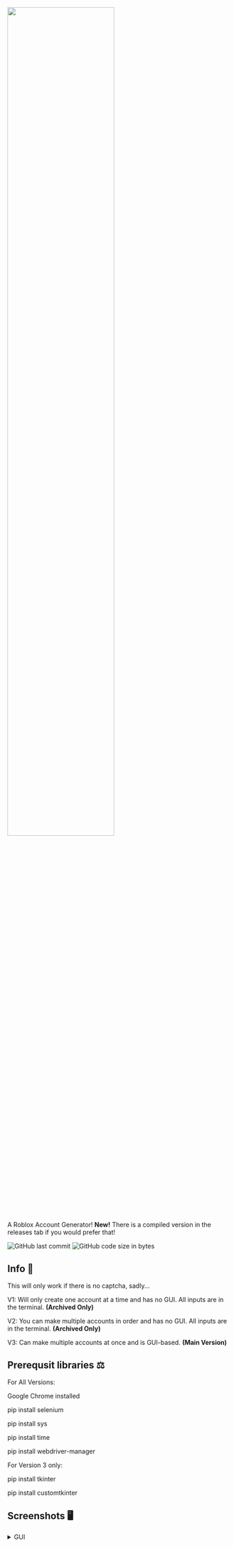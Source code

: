 <p align="left">
    <img src="https://i.imgur.com/bavlgvz.png?raw=true" style="width: 69%">
</p>

## 

A Roblox Account Generator!
**New!** There is a compiled version in the releases tab if you would prefer that!

<div align="left">
  <img src="https://img.shields.io/github/last-commit/Tewxx/RobloxAccGen" alt="GitHub last commit"/>
  <img src="https://img.shields.io/github/languages/code-size/Tewxx/RobloxAccGen" alt="GitHub code size in bytes"/>
</div>

## Info 🔗

This will only work if there is no captcha, sadly...

V1: Will only create one account at a time and has no GUI. All inputs are in the terminal. **(Archived Only)**

V2: You can make multiple accounts in order and has no GUI. All inputs are in the terminal. **(Archived Only)**

V3: Can make multiple accounts at once and is GUI-based. **(Main Version)**

## Prerequsit libraries ⚖

For All Versions:

Google Chrome installed

pip install selenium

pip install sys

pip install time

pip install webdriver-manager

For Version 3 only:

pip install tkinter

pip install customtkinter

## Screenshots 🖥
<details>
<summary>GUI</summary>
  
![image](https://github.com/user-attachments/assets/1c3766e7-f5c0-4b7a-bea3-29eba8fa64c6)




